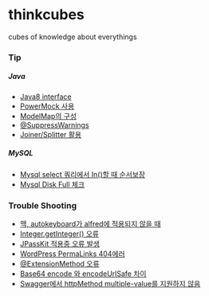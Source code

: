 # thinkcubes
cubes of knowledge about everythings

### Tip

##### Java
* [Java8 interface](tip/java8-interface.md)
* [PowerMock 사용](tip/powermock.md)
* [ModelMap의 구성](tip/modelmap.md)
* [@SuppressWarnings](tip/suppress-warnings.md)
* [Joiner/Splitter 활용](tip/joiner-splitter-ex.md)

##### MySQL
* [Mysql select 쿼리에서 In()할 때 순서보장](tip/mysql-in-clause-order.md)
* [Mysql Disk Full 체크](tip/mysql-size.md)


### Trouble Shooting
* [맥, autokeyboard가 alfred에 적용되지 않을 때](troubleshooting/alfred-force-input-source.md)
* [Integer.getInteger() 오류](troubleshooting/Integer.getInteger()-error.md)
* [JPassKit 적용중 오류 발생](troubleshooting/jpasskit-object-mapper.md)
* [WordPress PermaLinks 404에러](troubleshooting/wordpress-404.md)
* [@ExtensionMethod 오류](troubleshooting/extension-method.md)
* [Base64 encode 와 encodeUrlSafe 차이](troubleshooting/base64-encode-url-safe.md)
* [Swagger에서 httpMethod multiple-value를 지원하지 않음](troubleshooting/swagger.md)
